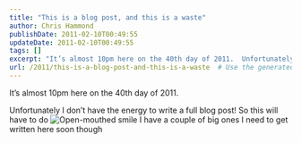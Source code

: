 ```yaml
---
title: "This is a blog post, and this is a waste"
author: Chris Hammond
publishDate: 2011-02-10T00:49:55
updateDate: 2011-02-10T00:49:55
tags: []
excerpt: "It’s almost 10pm here on the 40th day of 2011.  Unfortunately I don’t have the energy to write a full blog post! So this will have to do  I have a couple of big ones I need to get written here soon though"
url: /2011/this-is-a-blog-post-and-this-is-a-waste  # Use the generated URL with year
---
```

<p>It’s almost 10pm here on the 40th day of 2011.</p>  <p>Unfortunately I don’t have the energy to write a full blog post! So this will have to do <img style="border-bottom-style: none; border-right-style: none; border-top-style: none; border-left-style: none" class="wlEmoticon wlEmoticon-openmouthedsmile" alt="Open-mouthed smile" src="/assets/images/PublishThumbnails//windows-live-writer/this-is-a-blog-post-and-this-is-a-waste_132d8/wlemoticon-openmouthedsmile_2.png" /> I have a couple of big ones I need to get written here soon though</p>
